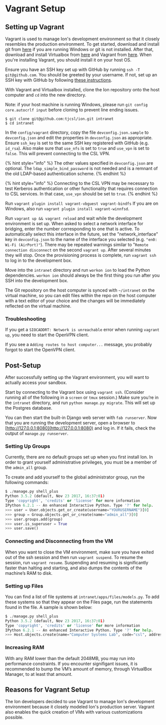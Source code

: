 # Vagrant Setup

## Setting up Vagrant

Vagrant is used to manage Ion's development environment so that it closely resembles the production environment. To get started, download and install git from [here](https://git-scm.com/downloads) if you are running Windows or git is not installed. After that, download and install Virtualbox from [here](https://www.virtualbox.org/wiki/Downloads) and Vagrant from [here](http://docs.vagrantup.com/v2/installation/index.html). When you're installing Vagrant, you should install it on your host OS.

Ensure you have an SSH key set up with GitHub by running `ssh -T git@github.com`. You should be greeted by your username. If not, set up an SSH key with GitHub by following [these instructions](https://help.github.com/articles/generating-an-ssh-key/).

With Vagrant and Virtualbox installed, clone the Ion repository onto the host computer and `cd` into the new directory.

Note: if your host machine is running Windows, please run `git config core.autocrlf input` before cloning to prevent line ending issues.

```
$ git clone git@github.com:tjcsl/ion.git intranet
$ cd intranet
```

In the `config/vagrant` directory, copy the file `devconfig.json.sample` to `devconfig.json` and edit the properties in `devconfig.json` as appropriate. Ensure `ssh_key` is set to the same SSH key registered with GitHub (e.g. `id_rsa`). Also make sure that `use_nfs` is set to `true` and `use_vpn` is set to `false`. This will prevent connecting to the CSL VPN.

{% hint style="info" %}
The other values specified in `devconfig.json` are optional. The `ldap_simple_bind_password` is not needed and is a remnant of the old LDAP-based authentication scheme.
{% endhint %}

{% hint style="info" %}
Connecting to the CSL VPN may be necessary to test Kerberos authentication or other functionality that requires connection to CSL services. In that case, `use_vpn` should be set to `true`.
{% endhint %}

Run `vagrant plugin install vagrant-vbguest vagrant-bindfs` If you are on Windows, also run `vagrant plugin install vagrant-winnfsd`.

Run `vagrant up && vagrant reload` and wait while the development environment is set up. When asked to select a network interface for bridging, enter the number corresponding to one that is active. To automatically select this interface in the future, set the "network\_interface" key in `devconfig.json` to the name of the interface you selected (e.g. `"en0: Wi-Fi (AirPort)"`). There may be repeated warnings similar to "`Remote connection disconnect` on the second `vagrant up`. After several minutes they will stop. Once the provisioning process is complete, run `vagrant ssh` to log in to the development box.

Move into the `intranet` directory and run `workon ion` to load the Python dependencies. `workon ion` should always be the first thing you run after you SSH into the development box.

The Git repository on the host computer is synced with `~/intranet` on the virtual machine, so you can edit files within the repo on the host computer with a text editor of your choice and the changes will be immediately reflected on the virtual machine.

### Troubleshooting

If you get a `SIOCADDRT: Network is unreachable` error when running `vagrant up`, you need to start the OpenVPN client.

If you see a `Adding routes to host computer...` message, you probably forgot to start the OpenVPN client.

## Post-Setup

After successfully setting up the Vagrant environment, you will want to actually access your sandbox.

Start by connecting to the Vagrant box using `vagrant ssh`. (Consider running all of the following in a `screen` or `tmux` session.) Make sure you’re in the `intranet` directory, and run `python manage.py migrate`. This will set up the Postgres database.

You can then start the built-in Django web server with `fab runserver`. Now that you are running the development server, open a browser to [http://127.0.0.1:8080](http://127.0.0.1:8080) and log in. If it fails, check the output of `manage.py runserver`.

### Setting Up Groups

Currently, there are no default groups set up when you first install Ion. In order to grant yourself administrative privileges, you must be a member of the `admin_all` group.

To create and add yourself to the global administrator group, run the following commands:

```python
$ ./manage.py shell_plus
Python 3.5.2 (default, Nov 23 2017, 16:37:01) 
Type 'copyright', 'credits' or 'license' for more information
IPython 6.2.1 -- An enhanced Interactive Python. Type '?' for help.
>>> user = User.objects.get_or_create(username="YOURUSERNAME")[0]
>>> group = Group.objects.get_or_create(name="admin_all")[0]
>>> user.groups.add(group)
>>> user.is_superuser = True
>>> user.save()
```

### Connecting and Disconnecting from the VM

When you want to close the VM environment, make sure you have exited out of the ssh session and then run `vagrant suspend`. To resume the session, run `vagrant resume`. Suspending and resuming is significantly faster than halting and starting, and also dumps the contents of the machine’s RAM to disk.

### Setting up Files

You can find a list of file systems at `intranet/apps/files/models.py`. To add these systems so that they appear on the Files page, run the statements found in the file. A sample is shown below:

```python
$ ./manage.py shell_plus
Python 3.5.2 (default, Nov 23 2017, 16:37:01) 
Type 'copyright', 'credits' or 'license' for more information
IPython 6.2.1 -- An enhanced Interactive Python. Type '?' for help.
>>> Host.objects.create(name="Computer Systems Lab", code="csl", address="remote.tjhsst.edu", linux=True)
```

### Increasing RAM

With any RAM lower than the default 2048MB, you may run into performance constraints. If you encounter signifigant issues, it is recommended to bump the VM’s amount of memory, through VirtualBox Manager, to at least that amount.

## Reasons for Vagrant Setup

The Ion developers decided to use Vagrant to manage Ion's development environment because it closely modeled Ion's production server. Vagrant also enables the quick creation of VMs with various customizations possible.
